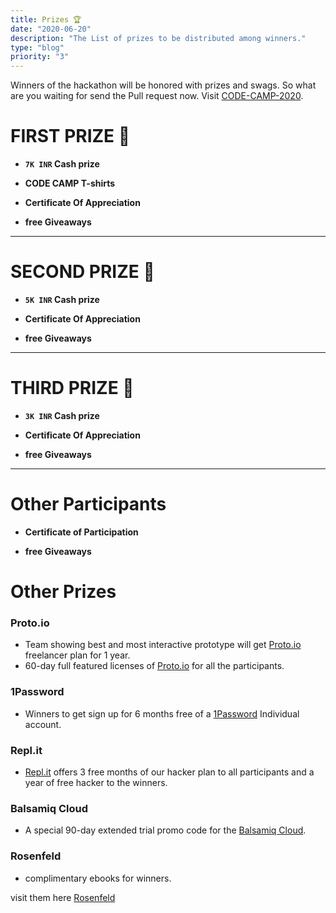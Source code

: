 ```yaml
---
title: Prizes 🏆
date: "2020-06-20"
description: "The List of prizes to be distributed among winners."
type: "blog"
priority: "3"
---
```


Winners of the hackathon will be honored with prizes and swags. So what are you waiting for send the Pull request now. Visit [CODE-CAMP-2020](https://github.com/ISTESRMNCR/CODE-CAMP-2020).

# FIRST PRIZE 🥇

* **`7K INR` Cash prize** 

* **CODE CAMP T-shirts** 

* **Certificate Of Appreciation** 

* **free Giveaways**

---

# SECOND PRIZE 🥈

* **`5K INR` Cash prize** 

* **Certificate Of Appreciation** 

* **free Giveaways**

---

# THIRD PRIZE 🥉

* **`3K INR` Cash prize** 

* **Certificate Of Appreciation** 

* **free Giveaways**

---

# Other Participants

* **Certificate of Participation**

* **free Giveaways**

# Other Prizes

### **Proto.io**

 * Team showing best and most interactive prototype will get [Proto.io](https://proto.io) freelancer plan for 1 year.
 * 60-day full featured licenses of [Proto.io](https://proto.io) for all the participants.

### **1Password**

 * Winners to get sign up for 6 months free of a [1Password](https://1password.com/) Individual account.

### **Repl.it**

 * [Repl.it](https://repl.it/) offers 3 free months of our hacker plan to all participants and a year of free hacker to the winners.

### **Balsamiq Cloud**

 * A special 90-day extended trial promo code for the [Balsamiq Cloud](https://balsamiq.cloud/).

### **Rosenfeld**

 * complimentary ebooks for winners.

visit them here [Rosenfeld](https://rosenfeldmedia.com/)